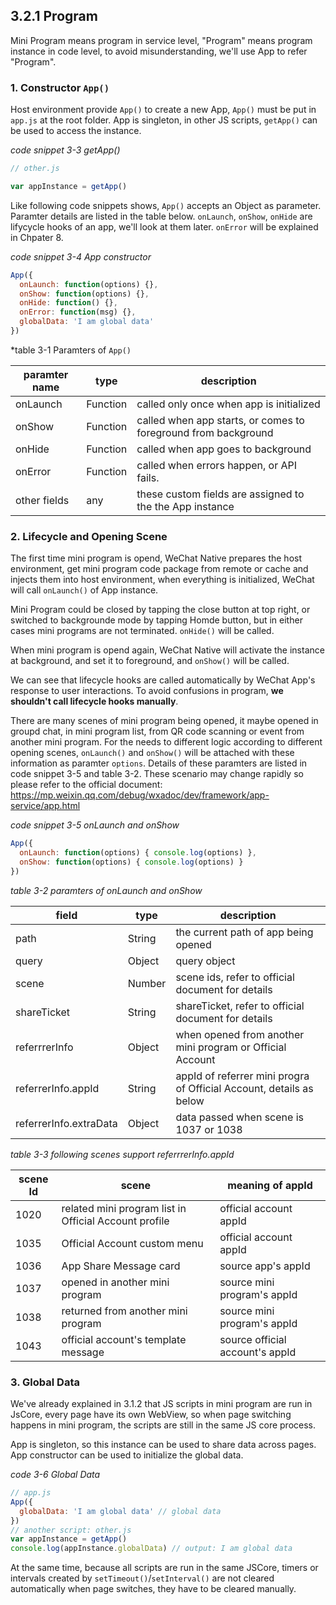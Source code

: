 ## 3.2.1 Program
Mini Program means program in service level, "Program" means program instance in code level, to avoid misunderstanding, we'll use App to refer "Program".

### 1. Constructor `App()`
Host environment provide `App()` to create a new App, `App()` must be put in `app.js` at the root folder. App is singleton, in other JS scripts, `getApp()` can be used to access the instance.

*code snippet 3-3 getApp()*
```js
// other.js

var appInstance = getApp()
```

Like following code snippets shows, `App()` accepts an Object as parameter. Paramter details are listed in the table below. `onLaunch`, `onShow`, `onHide` are lifycycle hooks of an app, we'll look at them later. `onError` will be explained in Chpater 8.

*code snippet 3-4 App constructor*
```js
App({
  onLaunch: function(options) {},
  onShow: function(options) {},
  onHide: function() {},
  onError: function(msg) {},
  globalData: 'I am global data'
})
```

*table 3-1 Paramters of `App()`

paramter name | type | description
--------------|------|-------------
onLaunch | Function | called only once when app is initialized
onShow | Function | called when app starts, or comes to foreground from background
onHide | Function | called when app goes to background
onError | Function | called when errors happen, or API fails.
other fields | any | these custom fields are assigned to the the App instance

### 2. Lifecycle and Opening Scene

The first time mini program is opend, WeChat Native prepares the host environment, get mini program code package from remote or cache and injects them into host environment, when everything is initialized, WeChat will call `onLaunch()` of App instance.

Mini Program could be closed by tapping the close button at top right,
or switched to backgrounde mode by tapping Homde button, but in either cases mini programs are not terminated. `onHide()` will be called.

When mini program is opend again, WeChat Native will activate the instance at background, and set it to foreground, and `onShow()` will be called.

We can see that lifecycle hooks are called automatically by WeChat App's response to user interactions. To avoid confusions in program, **we shouldn't call lifecycle hooks manually**. 

There are many scenes of mini program being opened, it maybe opened in groupd chat, in mini program list, from QR code scanning or event from another mini program. For the needs to different logic according to different opening scenes, `onLaunch()` and `onShow()` will be attached with these information as paramter `options`. Details of these paramters are listed in code snippet 3-5 and table 3-2. These scenario may change rapidly so please refer to the official document: https://mp.weixin.qq.com/debug/wxadoc/dev/framework/app-service/app.html

*code snippet 3-5 onLaunch and onShow*
```js
App({
  onLaunch: function(options) { console.log(options) },
  onShow: function(options) { console.log(options) }
})
```

*table 3-2 paramters of onLaunch and onShow*

field | type | description
------|------|------------
path | String | the current path of app being opened
query | Object | query object
scene | Number | scene ids, refer to official document for details
shareTicket | String | shareTicket, refer to official document for details
referrrerInfo | Object | when opened from another mini program or Official Account
referrerInfo.appId | String | appId of referrer mini progra of Official Account, details as below
referrerInfo.extraData | Object | data passed when scene is 1037 or 1038

*table 3-3 following scenes support referrrerInfo.appId*

scene Id | scene | meaning of appId 
---------|-------|------------------
1020 | related mini program list in Official Account profile | official account appId
1035 | Official Account custom menu | official account appId
1036 | App Share Message card | source app's appId
1037 | opened in another mini program | source mini program's appId
1038 | returned from another mini program | source mini program's appId
1043 | official account's template message | source official account's appId

### 3. Global Data

We've already explained in 3.1.2 that JS scripts in mini program are run in JsCore, every page have its own WebView, so when page switching happens in mini program, the scripts are still in the same JS core process.

App is singleton, so this instance can be used to share data across pages. App constructor can be used to initialize the global data.

*code 3-6 Global Data*
```js
// app.js
App({
  globalData: 'I am global data' // global data
})
// another script: other.js
var appInstance = getApp()
console.log(appInstance.globalData) // output: I am global data
```

At the same time, because all scripts are run in the same JSCore, timers or intervals created by `setTimeout()`/`setInterval()` are not cleared automatically when page switches, they have to be cleared manually.